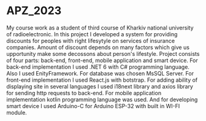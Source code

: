 # APZ_2023
My course work as 
a student of third course of 
Kharkiv national university of radioelectronic.
In this project I developed a system for providing discounts for peoples with right lifesytyle on services of insurance companies. 
Amount of discount depends on many factors which give us upportunity make some decossons about person's lifestyle.
Project consists of four parts: back-end, front-end, mobile application and smart device.
For back-end implementation I used .NET 6 with C# programming language. Also I used EnityFramework. For database was chosen MsSQL Server.
For front-end implementation I used React.js with botstrap. For adding ability of displaying site in several languages I used i18next library and axios library for sending http requests to back-end.
For mobile application implementation kotlin programming language was used. And for developing smart device I used Arduino-C for Arduino ESP-32 with built in WI-FI module.
